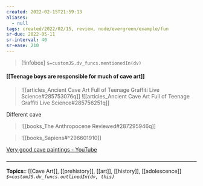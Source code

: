 ```yaml
---
created: 2022-02-15T21:59:13 
aliases:
  - null
tags: created/2022/02/15, review, node/evergreen/example/fun
sr-due: 2022-05-11
sr-interval: 40
sr-ease: 210
---
```

> [!infobox]
`$=customJS.dv_funcs.mentionedIn(dv)`

#### [[Teenage boys are responsible for much of cave art]] 

> ![[articles_Ancient Cave Art Full of Teenage Graffiti Live Science#285753076q]]
> ![[articles_Ancient Cave Art Full of Teenage Graffiti Live Science#285756251q]]

Different cave
> ![[books_The Anthropocene Reviewed#287295946q]]

> ![[books_Sapiens#^296601910]]

[Very good cave paintings - YouTube](https://www.youtube.com/watch?v=PE0vmzJq_Cs)

### <hr class="footnote"/>

**Topics**:: [[Cave Art]], [[prehistory]], [[art]], [[history]], [[adolescence]]
*`$=customJS.dv_funcs.outlinedIn(dv, this)`*
